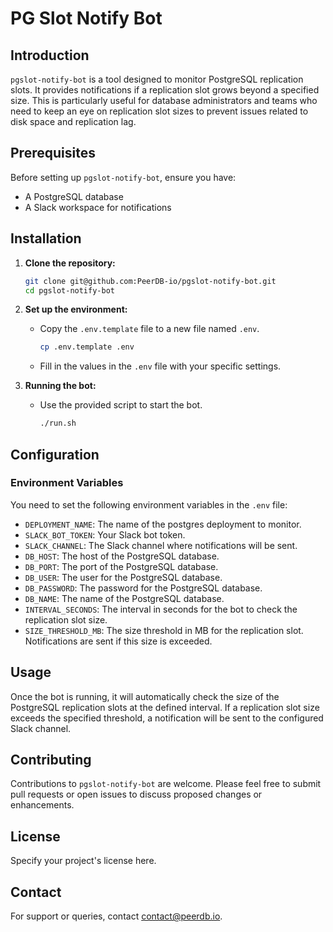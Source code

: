 # PG Slot Notify Bot

## Introduction

`pgslot-notify-bot` is a tool designed to monitor PostgreSQL replication slots. It provides notifications if a replication slot grows beyond a specified size. This is particularly useful for database administrators and teams who need to keep an eye on replication slot sizes to prevent issues related to disk space and replication lag.

## Prerequisites

Before setting up `pgslot-notify-bot`, ensure you have:

- A PostgreSQL database
- A Slack workspace for notifications

## Installation

1. **Clone the repository:**

   ```bash
   git clone git@github.com:PeerDB-io/pgslot-notify-bot.git
   cd pgslot-notify-bot
   ```

2. **Set up the environment:**

   - Copy the `.env.template` file to a new file named `.env`.

      ```bash
      cp .env.template .env
      ```

   - Fill in the values in the `.env` file with your specific settings.

3. **Running the bot:**

   - Use the provided script to start the bot.

      ```bash
      ./run.sh
      ```

## Configuration

### Environment Variables

You need to set the following environment variables in the `.env` file:

- `DEPLOYMENT_NAME`: The name of the postgres deployment to monitor.
- `SLACK_BOT_TOKEN`: Your Slack bot token.
- `SLACK_CHANNEL`: The Slack channel where notifications will be sent.
- `DB_HOST`: The host of the PostgreSQL database.
- `DB_PORT`: The port of the PostgreSQL database.
- `DB_USER`: The user for the PostgreSQL database.
- `DB_PASSWORD`: The password for the PostgreSQL database.
- `DB_NAME`: The name of the PostgreSQL database.
- `INTERVAL_SECONDS`: The interval in seconds for the bot to check the replication slot size.
- `SIZE_THRESHOLD_MB`: The size threshold in MB for the replication slot. Notifications are sent if this size is exceeded.

## Usage

Once the bot is running, it will automatically check the size of the PostgreSQL replication slots at the defined interval. If a replication slot size exceeds the specified threshold, a notification will be sent to the configured Slack channel.

## Contributing

Contributions to `pgslot-notify-bot` are welcome. Please feel free to submit pull requests or open issues to discuss proposed changes or enhancements.

## License

Specify your project's license here.

## Contact

For support or queries, contact [contact@peerdb.io](mailto:contact@peerdb.io).
